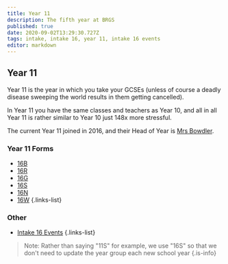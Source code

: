 ```yaml
---
title: Year 11
description: The fifth year at BRGS
published: true
date: 2020-09-02T13:29:30.727Z
tags: intake, intake 16, year 11, intake 16 events
editor: markdown
---
```


## Year 11
Year 11 is the year in which you take your GCSEs (unless of course a deadly disease sweeping the world results in them getting cancelled).

In Year 11 you have the same classes and teachers as Year 10, and all in all Year 11 is rather similar to Year 10 just 148x more stressful.

The current Year 11 joined in 2016, and their Head of Year is [Mrs Bowdler](/teachers/mrs-bowdler).

### Year 11 Forms
- [16B](/students/intake16/b)
- [16R](/students/intake16/r)
- [16G](/students/intake16/g)
- [16S](/students/intake16/s)
- [16N](/students/intake16/n)
- [16W](/students/intake16/w)
{.links-list}

### Other
- [Intake 16 Events](/students/intake16/events)
{.links-list}

> Note:  Rather than saying "11S" for example, we use "16S" so that we don't need to update the year group each new school year
{.is-info}